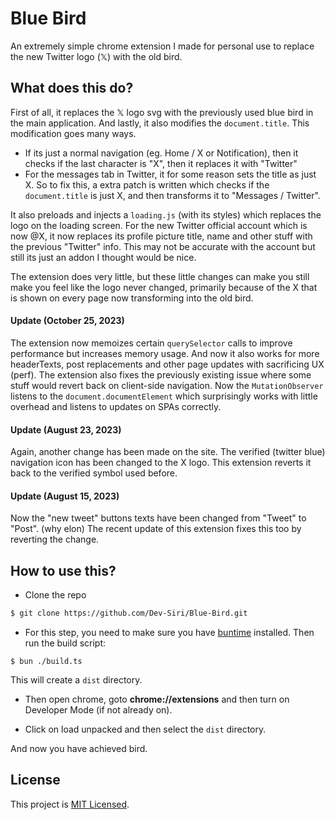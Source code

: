 # Blue Bird

An extremely simple chrome extension I made for personal use to replace the new Twitter logo (𝕏) with the old bird.

## What does this do?

First of all, it replaces the 𝕏 logo svg with the previously used blue bird in the main application. And lastly, it also modifies the `document.title`. This modification goes many ways.

- If its just a normal navigation (eg. Home / X or Notification), then it checks if the last character is "X", then it replaces it with "Twitter"
- For the messages tab in Twitter, it for some reason sets the title as just X. So to fix this, a extra patch is written which checks if the `document.title` is just X, and then transforms it to "Messages / Twitter".

It also preloads and injects a `loading.js` (with its styles) which replaces the logo on the loading screen.
For the new Twitter official account which is now @X, it now replaces its profile picture title, name and other stuff with the previous "Twitter" info. This may not be accurate with the account but still its just an addon I thought would be nice.

The extension does very little, but these little changes can make you still make you feel like the logo never changed, primarily because of the X that is shown on every page now transforming into the old bird.

#### Update (October 25, 2023)

The extension now memoizes certain `querySelector` calls to improve performance but increases memory usage. And now it also works for more headerTexts, post replacements and other page updates with sacrificing UX (perf).
The extension also fixes the previously existing issue where some stuff would revert back on client-side navigation. Now the `MutationObserver` listens to the `document.documentElement` which surprisingly works with little overhead and listens to updates on SPAs correctly.

#### Update (August 23, 2023)

Again, another change has been made on the site. The verified (twitter blue) navigation icon has been changed to the X logo. This extension reverts it back to the verified symbol used before.

#### Update (August 15, 2023)

Now the "new tweet" buttons texts have been changed from "Tweet" to "Post". (why elon) The recent update of this extension fixes this too by reverting the change.

## How to use this?

- Clone the repo

```sh
$ git clone https://github.com/Dev-Siri/Blue-Bird.git
```

- For this step, you need to make sure you have [buntime](https://bun.sh) installed. Then run the build script:

```
$ bun ./build.ts
```

This will create a `dist` directory.

- Then open chrome, goto **chrome://extensions** and then turn on Developer Mode (if not already on).

- Click on load unpacked and then select the `dist` directory.

And now you have achieved bird.

## License

This project is [MIT Licensed](LICENSE).
